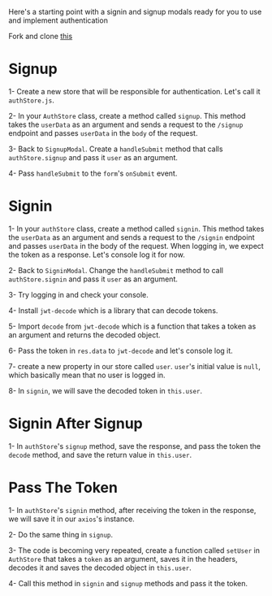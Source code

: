 Here's a starting point with a signin and signup modals ready for you to use and implement authentication

Fork and clone [this](https://github.com/JoinCODED/Task-React-Auth)

# Signup

1- Create a new store that will be responsible for authentication. Let's call it `authStore.js`.

2- In your `AuthStore` class, create a method called `signup`. This method takes the `userData` as an argument and sends a request to the `/signup` endpoint and passes `userData` in the `body` of the request.

3- Back to `SignupModal`. Create a `handleSubmit` method that calls `authStore.signup` and pass it `user` as an argument.

4- Pass `handleSubmit` to the `form`'s `onSubmit` event.

# Signin

1- In your `authStore` class, create a method called `signin`. This method takes the `userData` as an argument and sends a request to the `/signin` endpoint and passes `userData` in the body of the request. When logging in, we expect the token as a response. Let's console log it for now.

2- Back to `SigninModal`. Change the `handleSubmit` method to call `authStore.signin` and pass it `user` as an argument.

3- Try logging in and check your console.

4- Install `jwt-decode` which is a library that can decode tokens.

5- Import `decode` from `jwt-decode` which is a function that takes a token as an argument and returns the decoded object.

6- Pass the token in `res.data` to `jwt-decode` and let's console log it.

7- create a new property in our store called `user`. `user`'s initial value is `null`, which basically mean that no user is logged in.

8- In `signin`, we will save the decoded token in `this.user`.

# Signin After Signup

1- In `authStore`'s `signup` method, save the response, and pass the token the `decode` method, and save the return value in `this.user`.

# Pass The Token

1- In `authStore`'s `signin` method, after receiving the token in the response, we will save it in our `axios`'s instance.

2- Do the same thing in `signup`.

3- The code is becoming very repeated, create a function called `setUser` in `AuthStore` that takes a `token` as an argument, saves it in the headers, decodes it and saves the decoded object in `this.user`.

4- Call this method in `signin` and `signup` methods and pass it the token.
